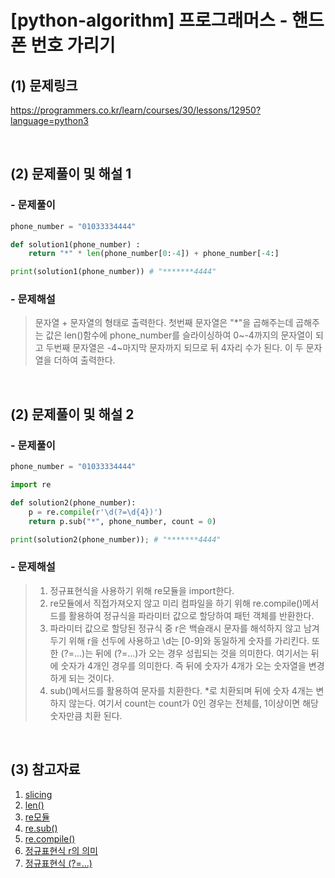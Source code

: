 # [python-algorithm] 프로그래머스 - 핸드폰 번호 가리기

## (1) 문제링크

<a href="https://programmers.co.kr/learn/courses/30/lessons/12950?language=python3" target='_blank'>https://programmers.co.kr/learn/courses/30/lessons/12950?language=python3</a>

<br>

## (2) 문제풀이 및 해설 1

### - 문제풀이

```python
phone_number = "01033334444"

def solution1(phone_number) :
    return "*" * len(phone_number[0:-4]) + phone_number[-4:]

print(solution1(phone_number)) # "*******4444"
```

### - 문제해설

> 문자열 + 문자열의 형태로 출력한다. 첫번째 문자열은 "\*"을 곱해주는데 곱해주는 값은 len()함수에 phone_number를 슬라이싱하여 0~-4까지의 문자열이 되고 두번째 문자열은 -4~마지막 문자까지 되므로 뒤 4자리 수가 된다. 이 두 문자열을 더하여 출력한다.

<br>

## (2) 문제풀이 및 해설 2

### - 문제풀이

```python
phone_number = "01033334444"

import re

def solution2(phone_number):
    p = re.compile(r'\d(?=\d{4})')
    return p.sub("*", phone_number, count = 0)

print(solution2(phone_number)); # "*******4444"
```

### - 문제해설

> 1.  정규표현식을 사용하기 위해 re모듈을 import한다.<br>
> 2.  re모듈에서 직접가져오지 않고 미리 컴파일을 하기 위해 re.compile()메서드를 활용하여 정규식을 파라미터 값으로 할당하여 패턴 객체를 반환한다.<br>
> 3.  파라미터 값으로 할당된 정규식 중 r은 백슬래시 문자를 해석하지 않고 남겨두기 위해 r을 선두에 사용하고 \d는 [0-9]와 동일하게 숫자를 가리킨다. 또한 (?=...)는 뒤에 (?=...)가 오는 경우 성립되는 것을 의미한다. 여기서는 뒤에 숫자가 4개인 경우를 의미한다. 즉 뒤에 숫자가 4개가 오는 숫자열을 변경하게 되는 것이다.<br>
> 4.  sub()메서드를 활용하여 문자를 치환한다. \*로 치환되며 뒤에 숫자 4개는 변하지 않는다. 여기서 count는 count가 0인 경우는 전체를, 1이상이면 해당 숫자만큼 치환 된다.

<br>

## (3) 참고자료

1. <a href="https://twpower.github.io/119-python-list-slicing-examples" target='_blank'>slicing</a><br>
2. <a href="https://www.tutorialspoint.com/python3/string_len.htm" target='_blank'>len()</a><br>
3. <a href="http://pythonstudy.xyz/python/article/401-%EC%A0%95%EA%B7%9C-%ED%91%9C%ED%98%84%EC%8B%9D-Regex" target='_blank'>re모듈</a><br>
4. <a href="https://ponyozzang.tistory.com/335" target='_blank'>re.sub()</a><br>
5. <a href="https://greeksharifa.github.io/%EC%A0%95%EA%B7%9C%ED%91%9C%ED%98%84%EC%8B%9D(re)/2018/08/04/regex-usage-05-intermediate/" target='_blank'>re.compile()</a><br>
6. <a href="https://whatisthenext.tistory.com/116" target='_blank'>정규표현식 r의 의미</a><br>
7. <a href="https://docs.python.org/ko/3/library/re.html" target='_blank'>정규표현식 (?=...)</a>
